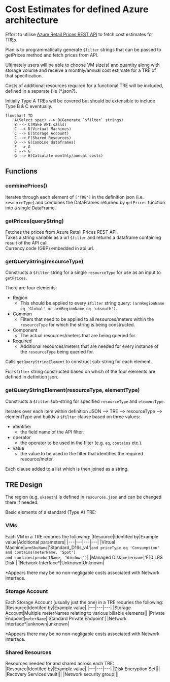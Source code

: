 # Cost Estimates for defined Azure architecture
Effort to utilise [Azure Retail Prices REST API](https://learn.microsoft.com/en-us/rest/api/cost-management/retail-prices/azure-retail-prices) to fetch cost estimates for TREs.  

Plan is to programmatically generate `$filter` strings that can be passed to getPrices method and fetch prices from API.  

Ultimately users will be able to choose VM size(s) and quantity along with storage volume and receive a monthly/annual cost estimate for a TRE of that specification.  

Costs of additional resources required for a functional TRE will be included, defined in a separate file (*.json?).  

Initially Type A TREs will be covered but should be extensible to include Type B & C eventually.  

```mermaid
flowchart TD
    A(Select spec) --> B(Generate `$filter` strings)
    B --> C(Make API calls)
    C --> D(Virtual Machines)
    C --> E(Storage Account)
    C --> F(Shared Resources)
    D --> G(Combine dataframes)
    E --> G
    F --> G
    G --> H(Calculate monthly/annual costs)
```

## Functions

### combinePrices()
Iterates through each element of `['TRE']` in the definition json (i.e. `resourceType`) and combines the DataFrames returned by `getPrices` function into a single DataFrame.  

### getPrices(queryString)
Fetches the prices from Azure Retail Prices REST API.  
Takes a string variable as a url `$filter` and returns a dataframe containing result of the API call.  
Currency code (GBP) embedded in api url.  

### getQueryString(resourceType)
Constructs a `$filter` string for a single `resourceType` for use as an input to `getPrices`.  

There are four elements:
- Region
    - This should be applied to every `$filter` string query: `(armRegionName eq 'Global' or armRegionName eq 'uksouth')`.  
- Common
    - Filters that need to be applied to all resources/meters within the `resourceType` for which the string is being constructed.  
- Component
    - The actual resources/meters that are being queried for.  
- Required
    - Additional resources/meters that are needed for every instance of the `resourceType` being queried for.  

Calls `getQueryStringElement` to construct sub-string for each element.  

Full `$filter` string constructed based on which of the four elements are defined in definition json.  

### getQueryStringElement(resourceType, elementType)
Constructs a `$filter` sub-string for specified `resourceType` and `elementType`.  

Iterates over each item within definition JSON --> TRE --> resourceType --> elementType and builds a `$filter` clause based on three values:
- identifier
    - the field name of the API filter.  
- operator
    - the operator to be used in the filter (e.g. `eq`, `contains` etc.).  
- value
    - the value to be used in the filter that identifies the required resource/meter.  

Each clause added to a list which is then joined as a string.  

## TRE Design
The region (e.g. `uksouth`) is defined in `resources.json` and can be changed there if needed.  

Basic elements of a standard (Type A) TRE:  

### VMs
Each VM in a TRE requries the following:
|Resource|Identifed by|Example value|Additional parameters|
|---|---|---|---|
|Virtual Machine|`armSkuName`|'Standard_D16s_v4'|`and priceType eq 'Consumption'` <br> `and contains(meterName, 'Spot')` <br> `and contains(productName, 'Windows')`|
|Managed Disk|`metername`|'E10 LRS Disk'|
|Network Interface*|Unknown|Unknown|

*Appears there may be no non-negligable costs associated with Network Interface.  

### Storage Account
Each Storage Account (usually just the one) in a TRE requries the following:
|Resource|Identifed by|Example value|
|---|---|---|
|Storage Account|Multiple meterNames relating to various billable elements||
|Private Endpoint|`meterName`|'Standard Private Endpoint'|
|Network Interface*|unknown|unknown|

*Appears there may be no non-negligable costs associated with Network Interface.  

### Shared Resources
Resources needed for and shared across each TRE:  
|Resource|Identifed by|Example value|
|---|---|---|
|Disk Encryption Set|||
|Recovery Services vault|||
|Network security group|||

